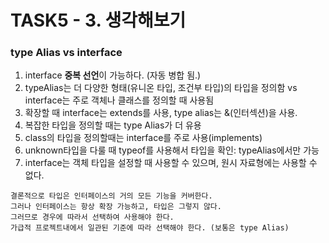 # TASK5 - 3. 생각해보기 </br>

### type Alias vs interface

1. interface **중복 선언**이 가능하다. (자동 병합 됨.)
2. typeAlias는 더 다양한 형태(유니온 타입, 조건부 타입)의 타입을 정의함 vs interface는 주로 객체나 클래스를 정의할 때 사용됨
3. 확장할 때 interface는 extends를 사용, type alias는 &(인터섹션)을 사용.
4. 복잡한 타입을 정의할 때는 type Alias가 더 유용
5. class의 타입을 정의할때는 interface를 주로 사용(implements)
6. unknown타입을 다룰 때 typeof를 사용해서 타입을 확인: typeAlias에서만 가능
7. interface는 객체 타입을 설정할 때 사용할 수 있으며, 원시 자료형에는 사용할 수 없다.

```
결론적으로 타입은 인터페이스의 거의 모든 기능을 커버한다.
그러나 인터페이스는 항상 확장 가능하고, 타입은 그렇지 않다.
그러므로 경우에 따라서 선택하여 사용해야 한다.
가급적 프로젝트내에서 일관된 기준에 따라 선택해야 한다. (보통은 type Alias)
```
